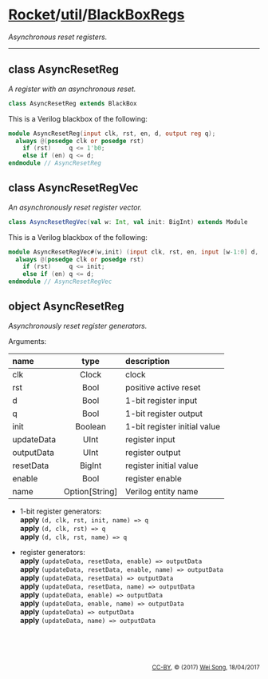 [Rocket](../Readme.md)/[util](../util.md)/[BlackBoxRegs](https://github.com/freechipsproject/rocket-chip/tree/master/src/main/scala/util/BlackBoxRegs.scala)
========================
*Asynchronous reset registers.*

**********************

class AsyncResetReg
------------
*A register with an asynchronous reset.*

~~~scala
class AsyncResetReg extends BlackBox
~~~

This is a Verilog blackbox of the following:

~~~verilog
module AsyncResetReg(input clk, rst, en, d, output reg q);
  always @(posedge clk or posedge rst)
    if (rst)     q <= 1'b0;
    else if (en) q <= d;
endmodule // AsyncResetReg
~~~

class AsyncResetRegVec
------------
*An asynchronously reset register vector.*

~~~scala
class AsyncResetRegVec(val w: Int, val init: BigInt) extends Module
~~~

This is a Verilog blackbox of the following:

~~~verilog
module AsyncResetRegVec#(w,init) (input clk, rst, en, input [w-1:0] d, output reg [w-1:0] q);
  always @(posedge clk or posedge rst)
    if (rst)     q <= init;
    else if (en) q <= d;
endmodule // AsyncResetRegVec
~~~

object AsyncResetReg
-------------
*Asynchronously reset register generators.*

Arguments:

| name       |  type          |  description                    |
| :--        | :--:           | :--                             |
| clk        | Clock          | clock                           |
| rst        | Bool           | positive active reset           |
| d          | Bool           | 1-bit register input            |
| q          | Bool           | 1-bit register output           |
| init       | Boolean        | 1-bit register initial value    |
| updateData | UInt           | register input                  |
| outputData | UInt           | register output                 |
| resetData  | BigInt         | register initial value          |
| enable     | Bool           | register enable                 |
| name       | Option[String] | Verilog entity name             |

+ 1-bit register generators:<br>
  **apply** `(d, clk, rst, init, name) => q`<br>
  **apply** `(d, clk, rst) => q`<br>
  **apply** `(d, clk, rst, name) => q`

+ register generators:<br>
  **apply** `(updateData, resetData, enable) => outputData`<br>
  **apply** `(updateData, resetData, enable, name) => outputData`<br>
  **apply** `(updateData, resetData) => outputData`<br>
  **apply** `(updateData, resetData, name) => outputData`<br>
  **apply** `(updateData, enable) => outputData`<br>
  **apply** `(updateData, enable, name) => outputData`<br>
  **apply** `(updateData) => outputData`<br>
  **apply** `(updateData, name) => outputData`<br>


<br><br><br><p align="right"><sub>[CC-BY](https://creativecommons.org/licenses/by/3.0/), &copy; (2017) [Wei Song](mailto:wsong83@gmail.com), 18/04/2017</sub></p>

